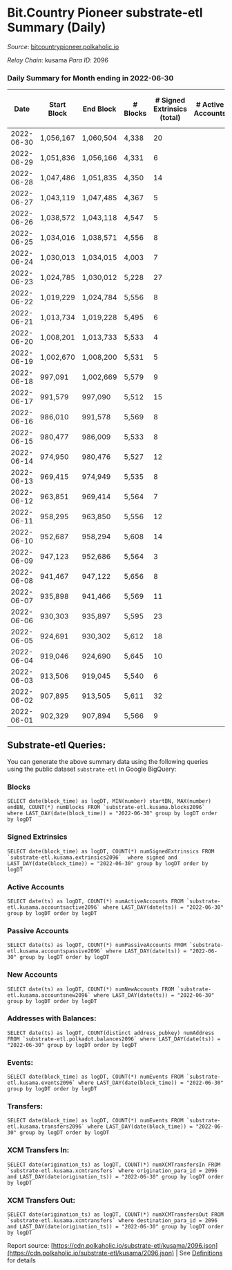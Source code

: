 # Bit.Country Pioneer substrate-etl Summary (Daily)

_Source_: [bitcountrypioneer.polkaholic.io](https://bitcountrypioneer.polkaholic.io)

*Relay Chain*: kusama
*Para ID*: 2096



### Daily Summary for Month ending in 2022-06-30


| Date | Start Block | End Block | # Blocks | # Signed Extrinsics (total) | # Active Accounts | # Passive | # New | # Addresses with Balances | # Events | # Transfers | # XCM Transfers In | # XCM Transfers Out | Issues | 
| ---- | ----------- | --------- | -------- | --------------------------- | ----------------- | --------- | ----- | ------------------------- | -------- | ----------- | ------------------ | ------------------- | ------ |
| 2022-06-30 | 1,056,167 | 1,060,504 | 4,338 | 20 |  |  |  | 16,597 | 9,531 | 751  |   |   |  |
| 2022-06-29 | 1,051,836 | 1,056,166 | 4,331 | 6 |  |  |  | 16,597 | 8,950 | 258  |   |   |  |
| 2022-06-28 | 1,047,486 | 1,051,835 | 4,350 | 14 |  |  |  | 16,597 | 9,287 | 513  |   |   |  |
| 2022-06-27 | 1,043,119 | 1,047,485 | 4,367 | 5 |  |  |  | 16,597 | 8,924 | 161  |   |   |  |
| 2022-06-26 | 1,038,572 | 1,043,118 | 4,547 | 5 |  |  |  | 16,597 | 9,324 | 205  |   |   |  |
| 2022-06-25 | 1,034,016 | 1,038,571 | 4,556 | 8 |  |  |  | 16,597 | 9,523 | 367  |   |   |  |
| 2022-06-24 | 1,030,013 | 1,034,015 | 4,003 | 7 |  |  |  | 16,597 | 8,303 | 262  |   |   |  |
| 2022-06-23 | 1,024,785 | 1,030,012 | 5,228 | 27 |  |  |  | 16,597 | 11,313 | 718  |   |   |  |
| 2022-06-22 | 1,019,229 | 1,024,784 | 5,556 | 8 |  |  |  | 16,597 | 11,473 | 317  |   |   |  |
| 2022-06-21 | 1,013,734 | 1,019,228 | 5,495 | 6 |  |  |  | 16,597 | 11,283 | 259  |   |   |  |
| 2022-06-20 | 1,008,201 | 1,013,733 | 5,533 | 4 |  |  |  | 16,597 | 11,291 | 308  |   |   |  |
| 2022-06-19 | 1,002,670 | 1,008,200 | 5,531 | 5 |  |  |  | 16,547 | 11,301 | 210  |   |   |  |
| 2022-06-18 | 997,091 | 1,002,669 | 5,579 | 9 |  |  |  | 16,547 | 11,569 | 362  |   |   |  |
| 2022-06-17 | 991,579 | 997,090 | 5,512 | 15 |  |  |  | 16,547 | 11,637 | 534  |   |   |  |
| 2022-06-16 | 986,010 | 991,578 | 5,569 | 8 |  |  |  | 16,547 | 11,544 | 362  |   |   |  |
| 2022-06-15 | 980,477 | 986,009 | 5,533 | 8 |  |  |  | 16,547 | 11,514 | 408  |   |   |  |
| 2022-06-14 | 974,950 | 980,476 | 5,527 | 12 |  |  |  | 16,547 | 11,521 | 403  |   |   |  |
| 2022-06-13 | 969,415 | 974,949 | 5,535 | 8 |  |  |  | 16,547 | 11,386 | 272  |   |   |  |
| 2022-06-12 | 963,851 | 969,414 | 5,564 | 7 |  |  |  | 16,547 | 11,512 | 345  |   |   |  |
| 2022-06-11 | 958,295 | 963,850 | 5,556 | 12 |  |  |  | 16,547 | 11,604 | 432  |   |   |  |
| 2022-06-10 | 952,687 | 958,294 | 5,608 | 14 |  |  |  | 16,547 | 11,838 | 648  |   |   |  |
| 2022-06-09 | 947,123 | 952,686 | 5,564 | 3 |  |  |  | 16,497 | 11,265 | 118  |   |   |  |
| 2022-06-08 | 941,467 | 947,122 | 5,656 | 8 |  |  |  | 16,497 | 11,636 | 280  |   |   |  |
| 2022-06-07 | 935,898 | 941,466 | 5,569 | 11 |  |  |  | 16,497 | 11,615 | 418  |   |   |  |
| 2022-06-06 | 930,303 | 935,897 | 5,595 | 23 |  |  |  | 16,497 | 12,018 | 713  |   |   |  |
| 2022-06-05 | 924,691 | 930,302 | 5,612 | 18 |  |  |  | 16,497 | 11,870 | 552  |   |   |  |
| 2022-06-04 | 919,046 | 924,690 | 5,645 | 10 |  |  |  | 16,497 | 11,769 | 425  |   |   |  |
| 2022-06-03 | 913,506 | 919,045 | 5,540 | 6 |  |  |  | 16,497 | 11,380 | 266  |   |   |  |
| 2022-06-02 | 907,895 | 913,505 | 5,611 | 32 |  |  |  | 16,497 | 12,080 | 800  |   |   |  |
| 2022-06-01 | 902,329 | 907,894 | 5,566 | 9 |  |  |  | 16,447 | 11,552 | 371  |   |   |  |

## Substrate-etl Queries:
You can generate the above summary data using the following queries using the public dataset `substrate-etl` in Google BigQuery:


### Blocks
```
SELECT date(block_time) as logDT, MIN(number) startBN, MAX(number) endBN, COUNT(*) numBlocks FROM `substrate-etl.kusama.blocks2096`  where LAST_DAY(date(block_time)) = "2022-06-30" group by logDT order by logDT
```


### Signed Extrinsics
```
SELECT date(block_time) as logDT, COUNT(*) numSignedExtrinsics FROM `substrate-etl.kusama.extrinsics2096`  where signed and LAST_DAY(date(block_time)) = "2022-06-30" group by logDT order by logDT
```


### Active Accounts
```
SELECT date(ts) as logDT, COUNT(*) numActiveAccounts FROM `substrate-etl.kusama.accountsactive2096` where LAST_DAY(date(ts)) = "2022-06-30" group by logDT order by logDT
```


### Passive Accounts
```
SELECT date(ts) as logDT, COUNT(*) numPassiveAccounts FROM `substrate-etl.kusama.accountspassive2096` where LAST_DAY(date(ts)) = "2022-06-30" group by logDT order by logDT
```


### New Accounts
```
SELECT date(ts) as logDT, COUNT(*) numNewAccounts FROM `substrate-etl.kusama.accountsnew2096` where LAST_DAY(date(ts)) = "2022-06-30" group by logDT order by logDT
```


### Addresses with Balances:
```
SELECT date(ts) as logDT, COUNT(distinct address_pubkey) numAddress FROM `substrate-etl.polkadot.balances2096` where LAST_DAY(date(ts)) = "2022-06-30" group by logDT order by logDT
```


### Events:
```
SELECT date(block_time) as logDT, COUNT(*) numEvents FROM `substrate-etl.kusama.events2096` where LAST_DAY(date(block_time)) = "2022-06-30" group by logDT order by logDT
```


### Transfers:
```
SELECT date(block_time) as logDT, COUNT(*) numEvents FROM `substrate-etl.kusama.transfers2096` where LAST_DAY(date(block_time)) = "2022-06-30" group by logDT order by logDT
```


### XCM Transfers In:
```
SELECT date(origination_ts) as logDT, COUNT(*) numXCMTransfersIn FROM `substrate-etl.kusama.xcmtransfers` where origination_para_id = 2096 and LAST_DAY(date(origination_ts)) = "2022-06-30" group by logDT order by logDT
```


### XCM Transfers Out:
```
SELECT date(origination_ts) as logDT, COUNT(*) numXCMTransfersOut FROM `substrate-etl.kusama.xcmtransfers` where destination_para_id = 2096 and LAST_DAY(date(origination_ts)) = "2022-06-30" group by logDT order by logDT
```



Report source: [https://cdn.polkaholic.io/substrate-etl/kusama/2096.json](https://cdn.polkaholic.io/substrate-etl/kusama/2096.json) | See [Definitions](/DEFINITIONS.md) for details
